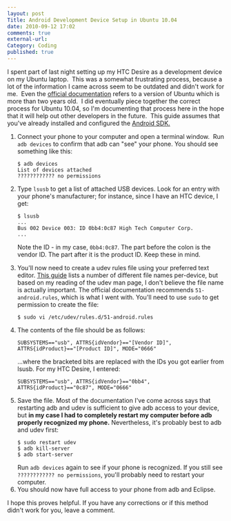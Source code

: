 ```yaml
---
layout: post
Title: Android Development Device Setup in Ubuntu 10.04
date: 2010-09-12 17:02
comments: true
external-url:
Category: Coding
published: true
---
```

I spent part of last night setting up my HTC Desire as a development device on my Ubuntu laptop.  This was a somewhat frustrating process, because a lot of the information I came across seem to be outdated and didn't work for me.  Even the <a title="Android documentation for developing on a device" href="http://developer.android.com/guide/developing/device.html">official documentation</a> refers to a version of Ubuntu which is more than two years old.  I did eventually piece together the correct process for Ubuntu 10.04, so I'm documenting that process here in the hope that it will help out other developers in the future.  This guide assumes that you've already installed and configured the <a href="http://developer.android.com/sdk/index.html">Android SDK.</a><!-- PELICAN_END_SUMMARY -->
<ol>
	<li>Connect your phone to your computer and open a terminal window.  Run <code>adb devices</code> to confirm that adb can "see" your phone.  You should see something like this:
<pre><code>$ adb devices
List of devices attached
???????????? no permissions</code></pre>
    </li><li>Type <code>lsusb</code> to get a list of attached USB devices.  Look for an entry with your phone's manufacturer; for instance, since I have an HTC device, I get:
<pre><code>$ lsusb
...
Bus 002 Device 003: ID 0bb4:0c87 High Tech Computer Corp. 
...</code></pre>

Note the ID - in my case, <code>0bb4:0c87</code>.  The part before the colon is the vendor ID.  The part after it is the product ID.  Keep these in mind.
</li><li>
You'll now need to create a udev rules file using your preferred text editor.  <a href="http://dimitar.me/how-to-connect-your-android-phone-to-ubuntu-to-do-developmenttestinginstallations-or-tethering/" title="How to connect your Android phone to Ubuntu">This guide</a> lists a number of different file names per-device, but based on my reading of the udev man page, I don't believe the file name is actually important.  The official documentation recommends <code>51-android.rules</code>, which is what I went with.  You'll need to use <code>sudo</code> to get permission to create the file:
<pre><code>$ sudo vi /etc/udev/rules.d/51-android.rules</code></pre>
</li>
<li>
The contents of the file should be as follows:
<pre><code>SUBSYSTEMS=="usb", ATTRS{idVendor}=="[Vendor ID]", ATTRS{idProduct}=="[Product ID]", MODE="0666"</code></pre>
...where the bracketed bits are replaced with the IDs you got earlier from lsusb.  For my HTC Desire, I entered:
<pre><code>SUBSYSTEMS=="usb", ATTRS{idVendor}=="0bb4", ATTRS{idProduct}=="0c87", MODE="0666"</code></pre>
</li>
<li>
Save the file.  Most of the documentation I've come across says that restarting adb and udev is sufficient to give adb access to your device, but <strong>in my case I had to completely restart my computer before adb properly recognized my phone.</strong>  Nevertheless, it's probably best to adb and udev first:
<pre><code>$ sudo restart udev
$ adb kill-server
$ adb start-server</code></pre>
Run <code>adb devices</code> again to see if your phone is recognized.  If you still see <code>???????????? no permissions</code>, you'll probably need to restart your computer.
</li>
<li>
You should now have full access to your phone from adb and Eclipse.
</li>
</ol>

I hope this proves helpful.  If you have any corrections or if this method didn't work for you, leave a comment.
